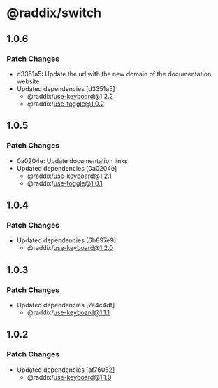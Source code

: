 # @raddix/switch

## 1.0.6

### Patch Changes

- d3351a5: Update the url with the new domain of the documentation website
- Updated dependencies [d3351a5]
  - @raddix/use-keyboard@1.2.2
  - @raddix/use-toggle@1.0.2

## 1.0.5

### Patch Changes

- 0a0204e: Update documentation links
- Updated dependencies [0a0204e]
  - @raddix/use-keyboard@1.2.1
  - @raddix/use-toggle@1.0.1

## 1.0.4

### Patch Changes

- Updated dependencies [6b897e9]
  - @raddix/use-keyboard@1.2.0

## 1.0.3

### Patch Changes

- Updated dependencies [7e4c4df]
  - @raddix/use-keyboard@1.1.1

## 1.0.2

### Patch Changes

- Updated dependencies [af76052]
  - @raddix/use-keyboard@1.1.0
